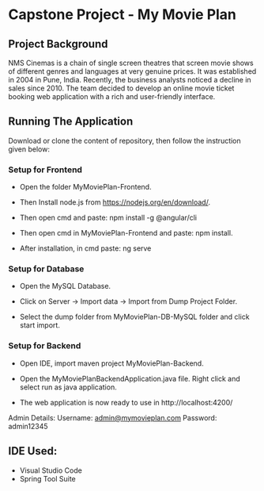 # Capstone Project - My Movie Plan
## Project Background
NMS Cinemas is a chain of single screen theatres that screen movie shows of different genres and languages at very genuine prices. It was established in 2004 in Pune, India. Recently, the business analysts noticed a decline in sales since 2010. The team decided to develop an online movie ticket booking web application with a rich and user-friendly interface.
## Running The Application
Download or clone the content of repository, then follow the instruction given below:
### Setup for Frontend
- Open the folder MyMoviePlan-Frontend.
* Then Install node.js from https://nodejs.org/en/download/.
- Then open cmd and paste: npm install -g @angular/cli
* Then open cmd in MyMoviePlan-Frontend and paste: npm install.
- After installation, in cmd paste: ng serve
### Setup for Database
- Open the MySQL Database.
* Click on Server -> Import data -> Import from Dump Project Folder.
- Select the dump folder from MyMoviePlan-DB-MySQL folder and click start import.
### Setup for Backend
- Open IDE, import maven project MyMoviePlan-Backend.
* Open the MyMoviePlanBackendApplication.java file. Right click and select run as java application.
- The web application is now ready to use in http://localhost:4200/

Admin Details: Username: admin@mymovieplan.com Password: admin12345

## IDE Used:
- Visual Studio Code
- Spring Tool Suite
